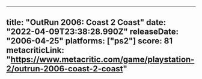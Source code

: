 
---
title: "OutRun 2006: Coast 2 Coast"
date: "2022-04-09T23:38:28.990Z"
releaseDate: "2006-04-25"
platforms: ["ps2"]
score: 81
metacriticLink: "https://www.metacritic.com/game/playstation-2/outrun-2006-coast-2-coast"
---
